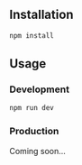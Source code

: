 ## Installation

```bash
npm install
```

## Usage

### Development

```bash
npm run dev 
```

### Production

Coming soon...
